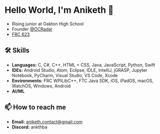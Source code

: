 # Hello World, I'm Aniketh 👋
- Rising junior at Oakton High School
- Founder [@OCRadar](https://github.com/Oral-Cancer-Radar)
- [FRC 623](https://github.com/CougarProgramming623)

## 🛠 Skills
- **Languages:** C, C#, C++, HTML + CSS, Java, JavaScript, Python, Swift
- **IDEs:** Android Studio, Atom, Eclipse, IDLE, IntelliJ, jGRASP, Jupyter Notebook, PyCharm, Visual Studio, VS Code, Xcode
- **Environments:** FRC WPILibC++, FTC Java SDK, iOS, iPadOS, macOS, WatchOS, Windows, Android
- **AI/ML**

## 📫 How to reach me
- **Email:** [aniketh.contact@gmail.com](mailto:aniketh.contact@gmail.com)
- **Discord:** ankthba
